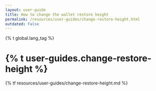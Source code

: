 ```yaml
---
layout: user-guide
title: How to change the wallet restore height
permalink: /resources/user-guides/change-restore-height.html
outdated: False
---
```


{% t global.lang_tag %}
<h1>{% t user-guides.change-restore-height %}</h1>
{% tf resources/user-guides/change-restore-height.md %}
